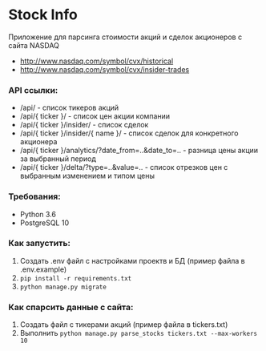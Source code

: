 # Stock Info

Приложение для парсинга стоимости акций и сделок акционеров с сайта NASDAQ

* http://www.nasdaq.com/symbol/cvx/historical
* http://www.nasdaq.com/symbol/cvx/insider-trades

### API ссылки:

* /api/ - список тикеров акций
* /api/{ ticker }/ - список цен акции компании
* /api/{ ticker }/insider/ - список сделок
* /api/{ ticker }/insider/{ name }/ - список сделок для конкретного акционера
* /api/{ ticker }/analytics/?date_from=..&date_to=.. - разница цены акции за выбранный период
* /api/{ ticker }/delta/?type=..&value=.. - список отрезков цен с выбранным изменением и типом цены

### Требования:

* Python 3.6
* PostgreSQL 10

### Как запустить:

1. Создать .env файл с настройками проектв и БД (пример файла в .env.example)
2. `pip install -r requirements.txt`
3. `python manage.py migrate`

### Как спарсить данные с сайта:

1. Создать файл с тикерами акций (пример файла в tickers.txt)
2. Выполнить `python manage.py parse_stocks tickers.txt --max-workers 10`

